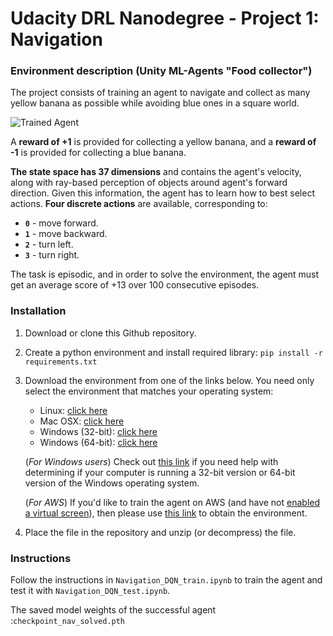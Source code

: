 [//]: # (Image References)

[image1]: https://user-images.githubusercontent.com/10624937/42135619-d90f2f28-7d12-11e8-8823-82b970a54d7e.gif "Trained Agent"

# Udacity DRL Nanodegree - Project 1: Navigation

### Environment description (Unity ML-Agents "Food collector")

The project consists of training an agent to navigate and collect as many yellow banana as possible while avoiding blue ones in a square world.  

![Trained Agent][image1]

A **reward of +1** is provided for collecting a yellow banana, and a **reward of -1** is provided for collecting a blue banana.

**The state space has 37 dimensions** and contains the agent's velocity, along with ray-based perception of objects around agent's forward direction.  Given this information, the agent has to learn how to best select actions.  **Four discrete actions** are available, corresponding to:
- **`0`** - move forward.
- **`1`** - move backward.
- **`2`** - turn left.
- **`3`** - turn right.

The task is episodic, and in order to solve the environment, the agent must get an average score of +13 over 100 consecutive episodes.

### Installation

1. Download or clone this Github repository.

2. Create a python environment and install required library: `pip install -r requirements.txt`

3. Download the environment from one of the links below.  You need only select the environment that matches your operating system:
    - Linux: [click here](https://s3-us-west-1.amazonaws.com/udacity-drlnd/P1/Banana/Banana_Linux.zip)
    - Mac OSX: [click here](https://s3-us-west-1.amazonaws.com/udacity-drlnd/P1/Banana/Banana.app.zip)
    - Windows (32-bit): [click here](https://s3-us-west-1.amazonaws.com/udacity-drlnd/P1/Banana/Banana_Windows_x86.zip)
    - Windows (64-bit): [click here](https://s3-us-west-1.amazonaws.com/udacity-drlnd/P1/Banana/Banana_Windows_x86_64.zip)
    
    (_For Windows users_) Check out [this link](https://support.microsoft.com/en-us/help/827218/how-to-determine-whether-a-computer-is-running-a-32-bit-version-or-64) if you need help with determining if your computer is running a 32-bit version or 64-bit version of the Windows operating system.

    (_For AWS_) If you'd like to train the agent on AWS (and have not [enabled a virtual screen](https://github.com/Unity-Technologies/ml-agents/blob/master/docs/Training-on-Amazon-Web-Service.md)), then please use [this link](https://s3-us-west-1.amazonaws.com/udacity-drlnd/P1/Banana/Banana_Linux_NoVis.zip) to obtain the environment.

4. Place the file in the repository and unzip (or decompress) the file. 

### Instructions

Follow the instructions in `Navigation_DQN_train.ipynb` to train the agent and test it with `Navigation_DQN_test.ipynb`.

The saved model weights of the successful agent :`checkpoint_nav_solved.pth`   



